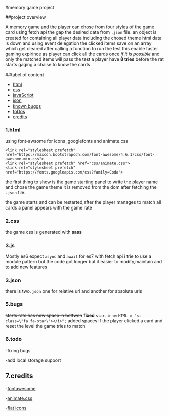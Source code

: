 #memory game project

##project overview

   A memory game and the  player can chose from four styles of the game card
   using fetch api the gap the desired data from `.json` file.
   an object is created for containing all player data including the chosed theme html
    data is down and  using event delegation the clicked items save on an array which get 
    cleared after calling a function to run the test this enable faster gaming  expirince 
    as player can click all the cards once _if it is possible_ and only the matched items will
    pass the test a player have **8 tries** before the rat starts gaging a chaise to know the cards   
       
##tabel of content
* [html](#1-html)
* [css](#2-css)
* [javaScript](#3-js)
* [json](#4-json)
* [known buggs](#5-bugs)
* [toDos](#6-todo)
* [credits](#7-credits)

### 1.html
using font-awsome for icons ,googlefonts and animate.css

    <link rel="stylesheet prefetch" href="https://maxcdn.bootstrapcdn.com/font-awesome/4.6.1/css/font-awesome.min.css">
    <link rel="stylesheet prefetch" href="css/animate.css">
    <link rel="stylesheet prefetch" href="https://fonts.googleapis.com/css?family=Coda">
the first thing to show is the game starting panel to write the player name 
and chose the game theme it is removed from the dom after fetching the `.json` file.

the game starts and can be restarted,after the player manages to match all cards 
a panel appears with  the game rate
### 2.css
the game css is generated with **sass** 

### 3.js
Mostly es6 expect `async` and `await` for es7 with fetch api
i trie to use a module pattern but the code got longer but it easier to modify,maintain 
and to add new features 
### 3.json
there is two`.json` one for relative url and another for absolute urls
### 5.bugs
~~starts rate has now space in bettwen~~ __fixed__
`star.innerHTML = "<i class=\"fa fa-star\"></i>";` added spaces
if the player clicked a card and reset the level the game tries to match

### 6.todo
-fixing bugs

-add local storage support

## 7.credits
 -[fontawesome](https://fontawesome.com/)
   
 -[animate.css](https://daneden.github.io/animate.css/)
        
 -[flat icons](https://www.flaticon.com/)



 


